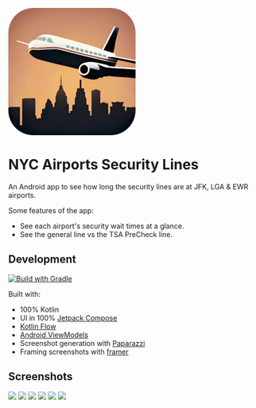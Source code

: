 <span><picture><img src="./play_store_512_rounded.webp" width="256"/></picture></span>

# NYC Airports Security Lines

An Android app to see how long the security lines are at JFK, LGA & EWR airports.

Some features of the app:
* See each airport's security wait times at a glance.
* See the general line vs the TSA PreCheck line.

## Development
[![Build with Gradle](https://github.com/amandeepg/NYCAirportSecurityLineWaits/actions/workflows/gradle.yml/badge.svg)](https://github.com/amandeepg/NYCAirportSecurityLineWaits/actions/workflows/gradle.yml)

Built with:
* 100% Kotlin
* UI in 100% [Jetpack Compose](https://developer.android.com/jetpack/compose)
* [Kotlin Flow](https://kotlinlang.org/docs/flow.html)
* [Android ViewModels](https://developer.android.com/topic/libraries/architecture/viewmodel)
* Screenshot generation with [Paparazzi](https://github.com/cashapp/paparazzi)
* Framing screenshots with [framer](https://github.com/amandeepg/framer)

## Screenshots
<a href="https://play-lh.googleusercontent.com/x4FwBqY8ljYmLcclNf1wEfbnu2h9XFNmJ84PoDCVZfKuvMFjl7IxycQAmrmXgFwQoA=w2560"><img src="https://play-lh.googleusercontent.com/x4FwBqY8ljYmLcclNf1wEfbnu2h9XFNmJ84PoDCVZfKuvMFjl7IxycQAmrmXgFwQoA=w400" width="45%"/></a>
<a href="https://play-lh.googleusercontent.com/m6Vk2bGIEMsXGZPDnK7Fe1AWLXGDjYCQW1cc5PSP0g015nWCPbeFuKYu1zuoQNQFWQ=w2560"><img src="https://play-lh.googleusercontent.com/m6Vk2bGIEMsXGZPDnK7Fe1AWLXGDjYCQW1cc5PSP0g015nWCPbeFuKYu1zuoQNQFWQ=w400" width="45%"/></a>
<a href="https://play-lh.googleusercontent.com/mF5qyVIvgdL0YdKW-CmUzZaZFBCqXoDmSfFBFC5V1l7Lpiv-26pitNbI2t6gcTKZtF0=w2560"><img src="https://play-lh.googleusercontent.com/mF5qyVIvgdL0YdKW-CmUzZaZFBCqXoDmSfFBFC5V1l7Lpiv-26pitNbI2t6gcTKZtF0=w400" width="45%"/></a>
<a href="https://play-lh.googleusercontent.com/R7y5kF1NpjwSxuQ-GoPF3BlYh52Upnh4e2-aKqDPw6Kg7UiGO1Vj24y7y1QAo32QCQpu=w2560"><img src="https://play-lh.googleusercontent.com/R7y5kF1NpjwSxuQ-GoPF3BlYh52Upnh4e2-aKqDPw6Kg7UiGO1Vj24y7y1QAo32QCQpu=w400" width="45%"/></a>
<a href="https://play-lh.googleusercontent.com/tLKFUef7jaZquf6Sv4R5ZkO92I9zICdsLAg50Plw4yROXe8JchcZcqQ6WZ_4ulm8JA=w2560"><img src="https://play-lh.googleusercontent.com/tLKFUef7jaZquf6Sv4R5ZkO92I9zICdsLAg50Plw4yROXe8JchcZcqQ6WZ_4ulm8JA=w400" width="45%"/></a>
<a href="https://play-lh.googleusercontent.com/j7pb3xi17H906eUOW4Wt5Cjtkgelu6sZLjpvGqmYbe_ek4egkVfIAuBLsOGgFwmkkdAb=w2560"><img src="https://play-lh.googleusercontent.com/j7pb3xi17H906eUOW4Wt5Cjtkgelu6sZLjpvGqmYbe_ek4egkVfIAuBLsOGgFwmkkdAb=w400" width="45%"/></a>
